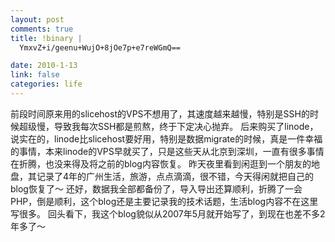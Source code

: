 ```yaml
--- 
layout: post
comments: true
title: !binary |
  YmxvZ+i/geenu+WujO+8jOe7p+e7reWGmQ==

date: 2010-1-13
link: false
categories: life
---
```

前段时间原来用的slicehost的VPS不想用了，其速度越来越慢，特别是SSH的时候超级慢，导致我每次SSH都是煎熬，终于下定决心抛弃。
后来购买了linode，说实在的，linode比slicehost要好用，特别是数据migrate的时候，真是一件幸福的事情，本来linode的VPS早就买了，只是这些天从北京到深圳，一直有很多事情在折腾，也没来得及将之前的blog内容恢复。
昨天夜里看到闲逛到一个朋友的地盘，其记录了4年的广州生活，旅游，点点滴滴，很不错，今天得闲就把自己的blog恢复了～
还好，数据我全部都备份了，导入导出还算顺利，折腾了一会PHP，倒是顺利，这个blog还是主要记录我的技术话题，生活blog内容不在这里写很多。
回头看下，我这个blog貌似从2007年5月就开始写了，到现在也差不多2年多了～
